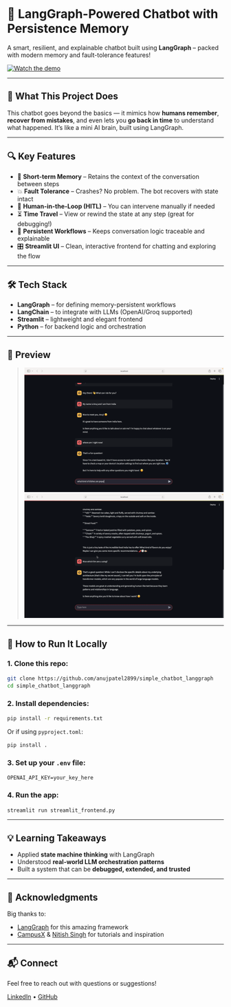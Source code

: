 # 🤖 LangGraph-Powered Chatbot with Persistence Memory

A smart, resilient, and explainable chatbot built using **LangGraph** – packed with modern memory and fault-tolerance features!

[![Watch the demo](https://img.shields.io/badge/Demo-Video-blue)](https://github.com/anujpatel2899/simple_chatbot_langgraph)

---

## 🚀 What This Project Does

This chatbot goes beyond the basics — it mimics how **humans remember**, **recover from mistakes**, and even lets you **go back in time** to understand what happened.
It’s like a mini AI brain, built using LangGraph.

---

## 🔍 Key Features

- 🔁 **Short-term Memory** – Retains the context of the conversation between steps
- 💥 **Fault Tolerance** – Crashes? No problem. The bot recovers with state intact
- 👤 **Human-in-the-Loop (HITL)** – You can intervene manually if needed
- ⏳ **Time Travel** – View or rewind the state at any step (great for debugging!)
- 🧠 **Persistent Workflows** – Keeps conversation logic traceable and explainable
- 🎛️ **Streamlit UI** – Clean, interactive frontend for chatting and exploring the flow

---

## 🛠️ Tech Stack

- **LangGraph** – for defining memory-persistent workflows
- **LangChain** – to integrate with LLMs (OpenAI/Groq supported)
- **Streamlit** – lightweight and elegant frontend
- **Python** – for backend logic and orchestration

---

## 📸 Preview

> ![Chatbot Screenshot](images/1.png)
> ![Chatbot Screenshot](images/2.png)

---

## 📂 How to Run It Locally

### 1. Clone this repo:

```bash
git clone https://github.com/anujpatel2899/simple_chatbot_langgraph
cd simple_chatbot_langgraph
```

### 2. Install dependencies:

```bash
pip install -r requirements.txt
```

Or if using `pyproject.toml`:

```bash
pip install .
```

### 3. Set up your `.env` file:

```env
OPENAI_API_KEY=your_key_here
```

### 4. Run the app:

```bash
streamlit run streamlit_frontend.py
```

---

## 💡 Learning Takeaways

- Applied **state machine thinking** with LangGraph
- Understood **real-world LLM orchestration patterns**
- Built a system that can be **debugged, extended, and trusted**

---

## 🙌 Acknowledgments

Big thanks to:

- [LangGraph](https://github.com/langchain-ai/langgraph) for this amazing framework
- [CampusX](https://www.youtube.com/@CampusX) & [Nitish Singh](https://www.linkedin.com/in/nitishsingh01/) for tutorials and inspiration

---

## 📬 Connect

Feel free to reach out with questions or suggestions!

[LinkedIn](https://www.linkedin.com/in/anujpatel2899/) • [GitHub](https://github.com/anujpatel2899)
